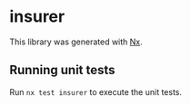 # insurer

This library was generated with [Nx](https://nx.dev).

## Running unit tests

Run `nx test insurer` to execute the unit tests.
